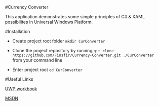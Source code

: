 \#Currency Converter

This application demonstrates some simple principles of C# & XAML possibilites in Universal Windows Platform.

\#Installation

- Create project root folder ```mkdir CurConverter```

- Clone the project repository by running ```git clone https://github.com/Finsfir/Currency-Converter.git ./CurConverter``` from your command line

- Enter project root ```cd CurConverter```

\#Useful Links

[UWP workbook](https://metanit.com/sharp/uwp/)

[MSDN](https://docs.microsoft.com/ru-ru/windows/uwp/)
